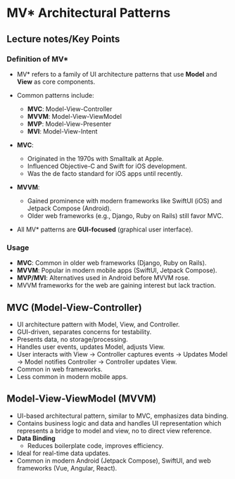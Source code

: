 # MV* Architectural Patterns

## Lecture notes/Key Points

### Definition of MV*
- MV* refers to a family of UI architecture patterns that use **Model** and **View** as core components.
- Common patterns include:
  - **MVC**: Model-View-Controller
  - **MVVM**: Model-View-ViewModel
  - **MVP**: Model-View-Presenter
  - **MVI**: Model-View-Intent

- **MVC**:
  - Originated in the 1970s with Smalltalk at Apple.
  - Influenced Objective-C and Swift for iOS development.
  - Was the de facto standard for iOS apps until recently.
- **MVVM**:
  - Gained prominence with modern frameworks like SwiftUI (iOS) and Jetpack Compose (Android).
  - Older web frameworks (e.g., Django, Ruby on Rails) still favor MVC.

- All MV* patterns are **GUI-focused** (graphical user interface).

### Usage

- **MVC**: Common in older web frameworks (Django, Ruby on Rails).
- **MVVM**: Popular in modern mobile apps (SwiftUI, Jetpack Compose).
- **MVP/MVI**: Alternatives used in Android before MVVM rose.
- MVVM frameworks for the web are gaining interest but lack traction.


## MVC (Model-View-Controller)

- UI architecture pattern with Model, View, and Controller.
- GUI-driven, separates concerns for testability.
- Presents data, no storage/processing.
- Handles user events, updates Model, adjusts View.
- User interacts with View → Controller captures events → Updates Model → Model notifies Controller → Controller updates View.
- Common in web frameworks.
- Less common in modern mobile apps.

## Model-View-ViewModel (MVVM)

- UI-based architectural pattern, similar to MVC, emphasizes data binding.
- Contains business logic and data and handles UI representation which represents a bridge to model and view, no to direct view reference.
- **Data Binding** 
  - Reduces boilerplate code, improves efficiency.
- Ideal for real-time data updates.
- Common in modern Android (Jetpack Compose), SwiftUI, and web frameworks (Vue, Angular, React).  

